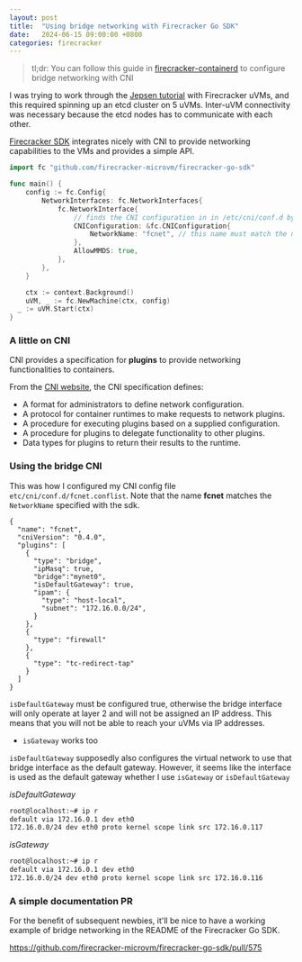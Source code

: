 ```yaml
---
layout: post
title:  "Using bridge networking with Firecracker Go SDK"
date:   2024-06-15 09:00:00 +0800
categories: firecracker
---
```


> tl;dr: You can follow this guide in [firecracker-containerd](https://github.com/firecracker-microvm/firecracker-containerd/blob/main/docs/getting-started.md#cni-setup) to configure bridge networking with CNI

I was trying to work through the [Jepsen tutorial](https://github.com/jepsen-io/jepsen/tree/main/doc/tutorial) with Firecracker uVMs, and this required spinning up an etcd cluster on 5 uVMs. 
Inter-uVM connectivity was necessary because the etcd nodes has to communicate with each other.

[Firecracker SDK](https://github.com/firecracker-microvm/firecracker-go-sdk) integrates nicely with CNI to provide networking capabilities to the VMs and provides a simple API.

```go
import fc "github.com/firecracker-microvm/firecracker-go-sdk"

func main() {
    config := fc.Config{
        NetworkInterfaces: fc.NetworkInterfaces{
            fc.NetworkInterface{
                // finds the CNI configuration in in /etc/cni/conf.d by default
                CNIConfiguration: &fc.CNIConfiguration{ 
                    NetworkName: "fcnet", // this name must match the name in the CNI config file  
                },
                AllowMMDS: true,
            },
        },
    }

    ctx := context.Background()
    uVM, _ := fc.NewMachine(ctx, config)
  _ := uVM.Start(ctx)
}
```

### A little on CNI

CNI provides a specification for **plugins** to provide networking functionalities to containers.

From the [CNI website](https://www.cni.dev/docs/spec/#summary), the CNI specification defines:

- A format for administrators to define network configuration.
- A protocol for container runtimes to make requests to network plugins.
- A procedure for executing plugins based on a supplied configuration.
- A procedure for plugins to delegate functionality to other plugins.
- Data types for plugins to return their results to the runtime.

### Using the bridge CNI

This was how I configured my CNI config file `etc/cni/conf.d/fcnet.conflist`. Note that the name **fcnet** matches the `NetworkName` specified with the sdk.

```text
{
  "name": "fcnet",
  "cniVersion": "0.4.0",
  "plugins": [
    {
      "type": "bridge",
      "ipMasq": true,
      "bridge":"mynet0",
      "isDefaultGateway": true,
      "ipam": {
        "type": "host-local",
        "subnet": "172.16.0.0/24",
      }
    },
    {
      "type": "firewall"
    },
    {
      "type": "tc-redirect-tap"
    }
  ]
}
```

`isDefaultGateway` must be configured true, otherwise the bridge interface will only operate at layer 2 and will not be assigned an IP address. This means that you will not be able to reach your uVMs via IP addresses.

- `isGateway` works too

`isDefaultGateway` supposedly also configures the virtual network to use that bridge interface as the default gateway. However, it seems like the interface is used as the default gateway whether I use `isGateway` or `isDefaultGateway`

*isDefaultGateway*

```bash
root@localhost:~# ip r
default via 172.16.0.1 dev eth0 
172.16.0.0/24 dev eth0 proto kernel scope link src 172.16.0.117 
```

*isGateway*

```bash
root@localhost:~# ip r
default via 172.16.0.1 dev eth0 
172.16.0.0/24 dev eth0 proto kernel scope link src 172.16.0.116 
```

### A simple documentation PR

For the benefit of subsequent newbies, it'll be nice to have a working example of bridge networking in the README of the Firecracker Go SDK.

<https://github.com/firecracker-microvm/firecracker-go-sdk/pull/575>
